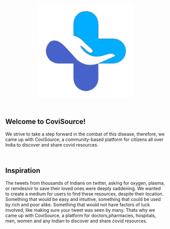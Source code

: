 <p align="center">
  <img src="https://github.com/Covisource/covisource/blob/master/assets/covisource.png?raw=true" alt="Covisource Logo" width="300" />
</p>

<br>

## **Welcome to CoviSource!**

We strive to take a step forward in the combat of this disease, therefore, we came up with CoviSource, a community-based platform for citizens all over India to discover and share covid resources.

<br>

## **Inspiration**

The tweets from thousands of Indians on twitter, asking for oxygen, plasma, or remdesivir to save their loved ones were deeply saddening. We wanted to create a medium for users to find these resources, despite their location. Something that would be easy and intuitive, something that could be used by rich and poor alike. Something that would not have factors of luck involved, like making sure your tweet was seen by many. Thats why we came up with CoviSource, a platform for doctors,pharmacies, hospitals, men, women and any Indian to discover and share covid resources.
